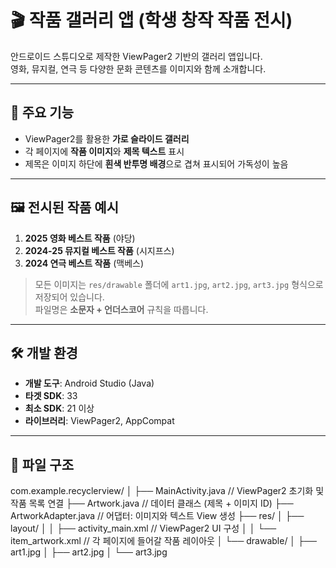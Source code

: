 # 🎬 작품 갤러리 앱 (학생 창작 작품 전시)

안드로이드 스튜디오로 제작한 ViewPager2 기반의 갤러리 앱입니다.  
영화, 뮤지컬, 연극 등 다양한 문화 콘텐츠를 이미지와 함께 소개합니다.

---

## 📱 주요 기능

- ViewPager2를 활용한 **가로 슬라이드 갤러리**
- 각 페이지에 **작품 이미지**와 **제목 텍스트** 표시
- 제목은 이미지 하단에 **흰색 반투명 배경**으로 겹쳐 표시되어 가독성이 높음

---

## 🖼️ 전시된 작품 예시

1. **2025 영화 베스트 작품** (야당)  
2. **2024-25 뮤지컬 베스트 작품** (시지프스)  
3. **2024 연극 베스트 작품** (맥베스)

> 모든 이미지는 `res/drawable` 폴더에 `art1.jpg`, `art2.jpg`, `art3.jpg` 형식으로 저장되어 있습니다.  
> 파일명은 **소문자 + 언더스코어** 규칙을 따릅니다.

---

## 🛠 개발 환경

- **개발 도구**: Android Studio (Java)
- **타겟 SDK**: 33
- **최소 SDK**: 21 이상
- **라이브러리**: ViewPager2, AppCompat

---

## 📂 파일 구조

com.example.recyclerview/
│
├── MainActivity.java // ViewPager2 초기화 및 작품 목록 연결
├── Artwork.java // 데이터 클래스 (제목 + 이미지 ID)
├── ArtworkAdapter.java // 어댑터: 이미지와 텍스트 View 생성
├── res/
│ ├── layout/
│ │ ├── activity_main.xml // ViewPager2 UI 구성
│ │ └── item_artwork.xml // 각 페이지에 들어갈 작품 레이아웃
│ └── drawable/
│ ├── art1.jpg
│ ├── art2.jpg
│ └── art3.jpg



